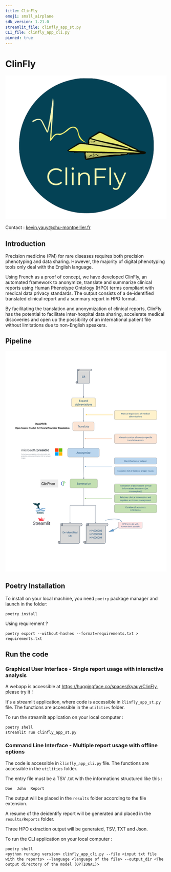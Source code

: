 ```yaml
---
title: ClinFly
emoji: small_airplane
sdk_version: 1.21.0 
streamlit_file: clinfly_app_st.py
CLI_file: clinfly_app_cli.py
pinned: true
---
```


# ClinFly

![](img/clinfly_logo.png)


Contact : [kevin.yauy@chu-montpellier.fr](mailto:kevin.yauy@chu-montpellier.fr)

## Introduction

Precision medicine (PM) for rare diseases requires both precision phenotyping and data sharing. However, the majority of digital phenotyping tools only deal with the English language. 

Using French as a proof of concept, we have developed ClinFly, an automated framework to anonymize, translate and summarize clinical reports using Human Phenotype Ontology (HPO) terms compliant with medical data privacy standards. The output consists of a de-identified translated clinical report and a summary report in HPO format. 

By facilitating the translation and anonymization of clinical reports, ClinFly has the potential to facilitate inter-hospital data sharing, accelerate medical discoveries and open up the possibility of an international patient file without limitations due to non-English speakers.

## Pipeline 

![](img/pipeline.png)

## Poetry Installation

To install on your local machine, you need `poetry` package manager and launch in the folder:
```
poetry install
```

Using requirement ?
```
poetry export --without-hashes --format=requirements.txt > requirements.txt
```

## Run the code

### Graphical User Interface - Single report usage with interactive analysis

A webapp is accessible at https://huggingface.co/spaces/kyauy/ClinFly, please try it !

It's a streamlit application, where code is accessible in ̀`clinfly_app_st.py` file. The functions are accessible in the `utilities` folder.

To run the streamlit application on your local computer :
```
poetry shell
streamlit run clinfly_app_st.py
```

### Command Line Interface - Multiple report usage with offline options

The code is accessible in ̀`clinfly_app_cli.py` file. The functions are accessible in the `utilities` folder.

The entry file must be a TSV .txt with the informations structured like this :
```
Doe  John  Report
```

The output will be placed in the `results` folder according to the file extension. 

A resume of the deidentify report will be generated and placed in the `results/Reports` folder.

Three HPO extraction output will be generated, TSV, TXT and Json.

To run the CLI application on your local computer :
```
poetry shell
<python running version> clinfly_app_cli.py --file <input txt file with the reports> --language <language of the file> --output_dir <The output directory of the model (OPTIONAL)>
```
